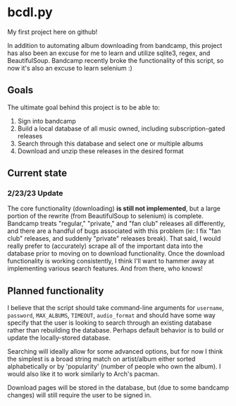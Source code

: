 # bcdl.py

My first project here on github!

In addition to automating album downloading from bandcamp, this project has also been an excuse for me to learn and utilize sqlite3, regex, and BeautifulSoup. Bandcamp recently broke the functionality of this script, so now it's also an excuse to learn selenium :)

## Goals

The ultimate goal behind this project is to be able to:

1. Sign into bandcamp
2. Build a local database of all music owned, including subscription-gated releases
3. Search through this database and select one or multiple albums
4. Download and unzip these releases in the desired format

## Current state

### 2/23/23 Update

The core functionality (downloading) **is still not implemented**, but a large portion of the rewrite (from BeautifulSoup to selenium) is complete. Bandcamp treats "regular," "private," and "fan club" releases all differently, and there are a handful of bugs associated with this problem (ie: I fix "fan club" releases, and suddenly "private" releases break). That said, I would really prefer to (accurately) scrape all of the important data into the database prior to moving on to download functionality. Once the download functionality is working consistently, I think I'll want to hammer away at implementing various search features. And from there, who knows!

## Planned functionality

I believe that the script should take command-line arguments for `username`, `password`, `MAX_ALBUMS`, `TIMEOUT`, `audio_format` and should have some way specify that the user is looking to search through an existing database rather than rebuilding the database. Perhaps default behavior is to build or update the locally-stored database.

Searching will ideally allow for some advanced options, but for now I think the simplest is a broad string match on artist/album either sorted alphabetically or by 'popularity' (number of people who own the album). I would also like it to work similarly to Arch's pacman.

Download pages will be stored in the database, but (due to some bandcamp changes) will still require the user to be signed in.
